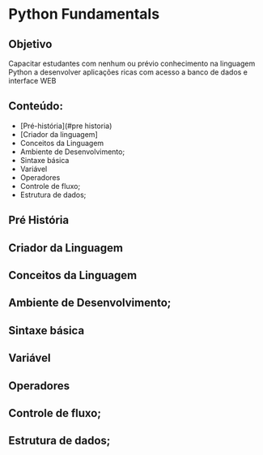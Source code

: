 # Python Fundamentals

## Objetivo
Capacitar estudantes com nenhum ou prévio conhecimento na linguagem Python a desenvolver aplicações ricas com acesso a banco de dados e interface WEB

## Conteúdo:
   - [Pré-história](#pre historia)
   - [Criador da linguagem]
   - Conceitos da Linguagem
   - Ambiente de Desenvolvimento;
   - Sintaxe básica
   - Variável
   - Operadores
   - Controle de fluxo;
   - Estrutura de dados;





## Pré História
## Criador da Linguagem
## Conceitos da Linguagem
## Ambiente de Desenvolvimento;
## Sintaxe básica
## Variável
## Operadores
## Controle de fluxo;
## Estrutura de dados;

